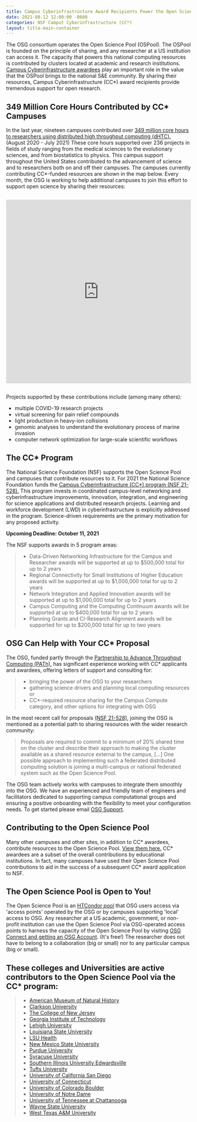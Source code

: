 ```yaml
---
title: Campus Cyberinfrastructure Award Recipients Power the Open Science Pool
date: 2021-08-12 12:00:00 -0600
categories: NSF Camput Cyberinfrastructure (CC*)
layout: title-main-container
---
```


The OSG consortium operates the Open Science Pool (OSPool). The OSPool is founded on the principle of sharing, and any researcher at a US institution can access it. The capacity that powers this national computing resources is contributed by clusters located at academic and research institutions. [Campus Cyberinfrastructure awardees](https://www.nsf.gov/funding/pgm_summ.jsp?pims_id=504748) play an important role in the value that the OSPool brings to the national S&E community. By sharing their resources, Campus Cyberinfrastructure (CC*) award recipients provide tremendous support for open research.

<h2>349 Million Core Hours Contributed by CC* Campuses</h2>

In the last year, nineteen campuses contributed over [349 million core hours to researchers using distributed high throughput computing (dHTC).](https://gracc.opensciencegrid.org/) (August 2020 - July 2021) These core hours supported over 236 projects in fields of study ranging from the medical sciences to the evolutionary sciences, and from biostatistics to physics. This campus support throughout the United States contributed to the advancement of science and to researchers both on and off their campuses. The campuses currently contributing CC*-funded resources are shown in the map below. Every month, the OSG is working to help additional campuses to join this effort to support open science by sharing their resources:

<iframe width="100%" height="500px" frameBorder="0" style="margin-bottom:1em; margin-top:1em" src="https://map.opensciencegrid.org/map/iframe?view=CCStar#38.61687,-97.86621|4|hybrid"></iframe>

Projects supported by these contributions include (among many others):

- multiple COVID-19 research projects
- virtual screening for pain relief compounds
- light production in heavy-ion collisions 
- genomic analyses to understand the evolutionary process of marine invasion
- computer network optimization for large-scale scientific workflows


The CC* Program
---------------


The National Science Foundation (NSF) supports the Open Science Pool and campuses that contribute resources to it. For 2021 the National Science Foundation funds the <a href="https://www.nsf.gov/funding/pgm_summ.jsp?pims_id=504748" target="_blank"> Campus Cyberinfrastructure (CC*) program (NSF 21-528).</a>
This program invests in coordinated campus-level networking and cyberinfrastructure improvements, innovation, integration, and engineering for science applications and distributed research projects. Learning and workforce development (LWD) in cyberinfrastructure is explicitly addressed in the program. Science-driven requirements are the primary motivation for any proposed activity.

**Upcoming Deadline: October 11, 2021** 

The NSF supports awards in 5 program areas:
>- 	Data-Driven Networking Infrastructure for the Campus and Researcher awards will be supported at up to $500,000 total for up to 2 years
>- 	Regional Connectivity for Small Institutions of Higher Education awards will be supported at up to $1,000,000 total for up to 2 years
>- 	Network Integration and Applied Innovation awards will be supported at up to $1,000,000 total for up to 2 years 
>- 	Campus Computing and the Computing Continuum awards will be supported at up to $400,000 total for up to 2 years
>- 	Planning Grants and CI-Research Alignment awards will be supported for up to $200,000 total for up to two years

<h2>OSG Can Help with Your CC* Proposal</h2>

The OSG, funded partly through the <a href="https://path-cc.io/" target="_blank"> Partnership to Advance Throughput Computing (PATh)</a>, has significant experience working with CC* applicants and awardees, offering letters of support and consulting for:

>- bringing the power of the OSG to your researchers
>- gathering science drivers and planning local computing resources or
>- CC*-required resource sharing for the Campus Compute category, and other options for integrating with OSG

In the most recent call for proposals <a href="https://www.nsf.gov/funding/pgm_summ.jsp?pims_id=504748" target="_blank">(NSF 21-528)</a>, joining the OSG is mentioned as a potential path to sharing resources with the wider research community:

> Proposals are required to commit to a minimum of 20% shared time on the cluster and describe their
> approach to making the cluster available as a shared resource external to the campus, [...] One
> possible approach to implementing such a federated distributed computing solution is joining a multi-campus
> or national federated system such as the Open Science Pool.

The OSG team actively works with campuses to integrate them smoothly into the OSG. We have an experienced and friendly team of engineers and facilitators dedicated to supporting campus computational groups and ensuring a positive onboarding with the flexibility to meet your configuration needs. To get started please email [OSG Support](mailto:support@osgconnect.net).

<h2>Contributing to the Open Science Pool</h2>

Many other campuses and other sites, in addition to CC* awardees, contribute resources to the Open Science Pool. <a href="https://map.opensciencegrid.org/map/iframe?view=EduvsOther#29.22889,-90.08789|4|terrain" target="_blank">View them here.</a> CC* awardees are a subset of the overall contributions by educational institutions. In fact, many campuses have used their Open Science Pool contributions to aid in the success of a subsequent CC* award application to NSF. 

<h2>The Open Science Pool is Open to You!</h2>
The Open Science Pool is an <a href="https://research.cs.wisc.edu/htcondor/" target="_blank">HTCondor pool</a> that OSG users access via 'access points' operated by the OSG or by campuses supporting 'local' access to OSG. Any researcher at a US academic, government, or non-profit institution can use the Open Science Pool via OSG-operated access points to harness the capacity of the Open Science Pool by visiting <a href="https://www.osgconnect.net/" target="_blank">OSG Connect and getting an OSG Account</a>. (It's free!) The researcher does not have to belong to a collaboration (big or small) nor to any particular campus (big or small).  

<h2>These colleges and Universities are active contributors to the Open Science Pool via the CC* program: </h2>

>- <a href="https://www.amnh.org/research/computational-sciences" target="_blank">American Museum of Natural History</a>
>- <a href="https://sites.clarkson.edu/acres/" target="_blank">Clarkson University</a>
>- <a href="https://computerscience.tcnj.edu/cs-programs-research/funded-projects/" target="_blank">The College of New Jersey</a>
>- <a href="https://pace.gatech.edu/" target="_blank"> Georgia Institute of Technology</a>
>- <a href="https://www1.lehigh.edu/" target="_blank">Lehigh University</a>
>- <a href="http://www.hpc.lsu.edu/about/index.php" target="_blank"> Louisiana State University</a>
>- <a href="https://www.lsuhsc.edu/" target="_blank"> LSU Health</a>
>- <a href="https://www.nmsu.edu/" target="_blank"> New Mexico State University</a>
>- <a href="https://www.purdue.edu/newsroom/releases/2019/Q3/nsf-supports-purdue-team-developing-online-manufacturing-education.html" target="_blank">Purdue University</a>
>- <a href="https://news.syr.edu/blog/2020/09/03/national-science-foundation-awards-390000-to-syracuse-university-computing-initiative/" target="_blank"> Syracuse University</a>
>- <a href="https://www.siue.edu/its/cyberinfrastructure/" target="_blank"> Southern Illinois University Edwardsville</a>
>- <a href="https://now.tufts.edu/articles/tufts-awarded-nsf-grant-expand-big-data-innovation-and-discovery" target="_blank"> Tufts University</a>
>- <a href="https://ucsdnews.ucsd.edu/pressrelease/sdsc-awarded-nsf-grant-for-triton-shared-computing-cluster-upgrade" target="_blank">University of California San Diego</a>
>- <a href="https://news.engr.uconn.edu/500k-nsf-grant-awarded-to-dr-bing-wang-uconn-health-center-2.php" target="_blank">University of Connecticut</a>
>- <a href="https://www.colorado.edu/rc/" target="_blank"> University of Colorado Boulder</a>
>- <a href="https://www.nd.edu/" target="_blank">University of Notre Dame</a>
>- <a href="https://www.utc.edu/" target="_blank">University of Tennessee at Chattanooga</a>
>- <a href="https://www.nsf.gov/awardsearch/showAward?AWD_ID=1925467&HistoricalAwards=false" target="_blank">Wayne State University</a>
>- <a href="https://www.wtamu.edu/" target="_blank">West Texas A&M University</a>
